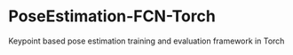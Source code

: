 # PoseEstimation-FCN-Torch
Keypoint based pose estimation training and evaluation framework in Torch
